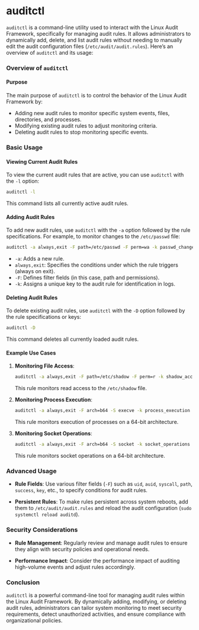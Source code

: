 # auditctl
`auditctl` is a command-line utility used to interact with the Linux Audit Framework, specifically for managing audit rules. It allows administrators to dynamically add, delete, and list audit rules without needing to manually edit the audit configuration files (`/etc/audit/audit.rules`). Here’s an overview of `auditctl` and its usage:

### Overview of `auditctl`

#### Purpose

The main purpose of `auditctl` is to control the behavior of the Linux Audit Framework by:
- Adding new audit rules to monitor specific system events, files, directories, and processes.
- Modifying existing audit rules to adjust monitoring criteria.
- Deleting audit rules to stop monitoring specific events.

### Basic Usage

#### Viewing Current Audit Rules

To view the current audit rules that are active, you can use `auditctl` with the `-l` option:

```bash
auditctl -l
```

This command lists all currently active audit rules.

#### Adding Audit Rules

To add new audit rules, use `auditctl` with the `-a` option followed by the rule specifications. For example, to monitor changes to the `/etc/passwd` file:

```bash
auditctl -a always,exit -F path=/etc/passwd -F perm=wa -k passwd_changes
```

- `-a`: Adds a new rule.
- `always,exit`: Specifies the conditions under which the rule triggers (always on exit).
- `-F`: Defines filter fields (in this case, path and permissions).
- `-k`: Assigns a unique key to the audit rule for identification in logs.

#### Deleting Audit Rules

To delete existing audit rules, use `auditctl` with the `-D` option followed by the rule specifications or keys:

```bash
auditctl -D
```

This command deletes all currently loaded audit rules.

#### Example Use Cases

1. **Monitoring File Access**:
   ```bash
   auditctl -a always,exit -F path=/etc/shadow -F perm=r -k shadow_access
   ```
   This rule monitors read access to the `/etc/shadow` file.

2. **Monitoring Process Execution**:
   ```bash
   auditctl -a always,exit -F arch=b64 -S execve -k process_execution
   ```
   This rule monitors execution of processes on a 64-bit architecture.

3. **Monitoring Socket Operations**:
   ```bash
   auditctl -a always,exit -F arch=b64 -S socket -k socket_operations
   ```
   This rule monitors socket operations on a 64-bit architecture.

### Advanced Usage

- **Rule Fields**: Use various filter fields (`-F`) such as `uid`, `auid`, `syscall`, `path`, `success`, `key`, etc., to specify conditions for audit rules.

- **Persistent Rules**: To make rules persistent across system reboots, add them to `/etc/audit/audit.rules` and reload the audit configuration (`sudo systemctl reload auditd`).

### Security Considerations

- **Rule Management**: Regularly review and manage audit rules to ensure they align with security policies and operational needs.

- **Performance Impact**: Consider the performance impact of auditing high-volume events and adjust rules accordingly.

### Conclusion

`auditctl` is a powerful command-line tool for managing audit rules within the Linux Audit Framework. By dynamically adding, modifying, or deleting audit rules, administrators can tailor system monitoring to meet security requirements, detect unauthorized activities, and ensure compliance with organizational policies.
